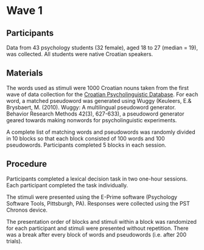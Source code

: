 # Wave 1

## Participants

Data from 43 psychology students (32 female), aged 18 to 27 (median = 19),
was collected. All students were native Croatian speakers.

## Materials

The words used as stimuli were 1000 Croatian nouns taken from the first wave
of data collection for the [Croatian Psycholinguistic
Database](http://megahr.ffzg.unizg.hr/). For each word, a matched pseudoword
was generated using Wuggy (Keuleers, E.& Brysbaert, M. (2010). Wuggy: A
multilingual pseudoword generator. Behavior Research Methods 42(3), 627-633), a
pseudoword generator geared towards making nonwords for psycholinguistic
experiments.

A complete list of matching words and pseudowords was randomly divided
in 10 blocks so that each block consisted of 100 words and 100
pseudowords. Participants completed 5 blocks in each session.

## Procedure

Participants completed a lexical decision task in two one-hour
sessions. Each participant completed the task individually.

The stimuli were presented using the E-Prime software
(Psychology Software Tools, Pittsburgh, PA). Responses were
collected using the PST Chronos device.

The presentation order of blocks and stimuli within a block was
randomized for each participant and stimuli were presented without repetition.
There was a break after every block of words and pseudowords (i.e. after 200
trials).
